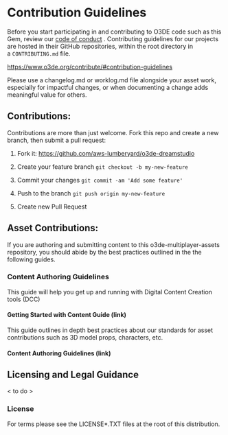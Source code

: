 # Contribution Guidelines

Before you start participating in and contributing to O3DE code such as this Gem, review our [code of conduct](https://o3de.org/docs/contributing/code-of-conduct/) . Contributing guidelines for our projects are hosted in their GitHub repositories, within the root directory in a `CONTRIBUTING.md` file.

https://www.o3de.org/contribute/#contribution-guidelines

Please use a changelog.md or worklog.md file alongside your asset work, especially for impactful changes, or when documenting a change adds meaningful value for others.

## Contributions:

Contributions are more than just welcome. Fork this repo and create a new branch, then submit a pull request:

1. Fork it: https://github.com/aws-lumberyard/o3de-dreamstudio

2. Create your feature branch `git checkout -b my-new-feature`

3. Commit your changes `git commit -am 'Add some feature'`

4. Push to the branch `git push origin my-new-feature`

5. Create new Pull Request

## Asset Contributions:

If you are authoring and submitting content to this o3de-multiplayer-assets repository, you should abide by the best practices outlined in the the following guides. 

### Content Authoring Guidelines

This guide will help you get up and running with Digital Content Creation tools (DCC)

#### Getting Started with Content Guide (link)

This guide outlines in depth best practices about our standards for asset contributions such as 3D model props, characters, etc.

#### Content Authoring Guidelines (link)

## Licensing and Legal Guidance

< to do >

### License

For terms please see the LICENSE*.TXT files at the root of this distribution.
